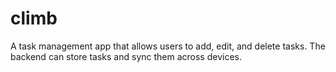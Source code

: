 # climb
A task management app that allows users to add, edit, and delete tasks. The backend can store tasks and sync them across devices.
